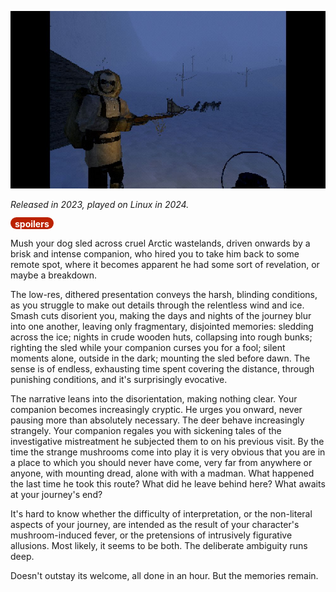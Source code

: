 <!--
.. title: That Which Gave Chase
.. slug: that-which-gave-chase
.. date: 2024-11-04 15:56:38 UTC-06:00
.. tags: videogame,geek,media,linux,completed
-->

![](/files/2024/that-which-gave-chase.jpg)

*Released in 2023, played on Linux in 2024.*

<span style="background:#bb2200; color:white; border-radius: 1em; padding-left: 0.5em; padding-right: 0.5em; padding-top: 2px;"><b>spoilers</b></span>

Mush your dog sled across cruel Arctic wastelands, driven onwards by a brisk and intense companion, who hired you to take him back to some remote spot, where it becomes apparent he had some sort of revelation, or maybe a breakdown.

The low-res, dithered presentation conveys the harsh, blinding conditions, as you struggle to make out details through the relentless wind and ice. Smash cuts disorient you, making the days and nights of the journey blur into one another, leaving only fragmentary, disjointed memories: sledding across the ice; nights in crude wooden huts, collapsing into rough bunks; righting the sled while your companion curses you for a fool; silent moments alone, outside in the dark; mounting the sled before dawn. The sense is of endless, exhausting time spent covering the distance, through punishing conditions, and it's surprisingly evocative.

The narrative leans into the disorientation, making nothing clear. Your companion becomes increasingly cryptic. He urges you onward, never pausing more than absolutely necessary. The deer behave increasingly strangely. Your companion regales you with sickening tales of the investigative mistreatment he subjected them to on his previous visit. By the time the strange mushrooms come into play it is very obvious that you are in a place to which you should never have come, very far from anywhere or anyone, with mounting dread, alone with with a madman. What happened the last time he took this route? What did he leave behind here? What awaits at your journey's end?

It's hard to know whether the difficulty of interpretation, or the non-literal aspects of your journey, are intended as the result of your character's mushroom-induced fever, or the pretensions of intrusively figurative allusions. Most likely, it seems to be both. The deliberate ambiguity runs deep.

Doesn't outstay its welcome, all done in an hour. But the memories remain.

